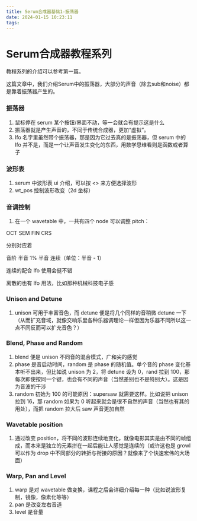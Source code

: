 ```yaml
---
title: Serum合成器基础1-振荡器
date: 2024-01-15 10:23:11
tags:
---
```


# Serum合成器教程系列

教程系列的介绍可以参考第一篇。

这篇文章中，我们介绍Serum中的振荡器，大部分的声音（除去sub和noise）都是靠着振荡器产生的。

### 振荡器

1. 鼠标停在 serum 某个按钮/界面不动，等一会就会有提示这是什么
2. 振荡器就是产生声音的，不同于传统合成器，更加“虚拟”。
3. lfo 名字里虽然带个振荡器，那是因为它过去真的是振荡器，但 serum 中的 lfo 并不是，而是一个让声音发生变化的东西，用数学思维看则是函数或者算子

### 波形表

1. serum 中波形表 ui 介绍，可以按 <> 来方便选择波形
2. wt_pos 控制波形改变（2d 坐标）

### 音调控制

1. 在一个 wavetable 中，一共有四个 node 可以调整 pitch：

OCT SEM FIN CRS

分别对应着

音阶 半音 1% 半音 连续（单位：半音 - 1）

连续的配合 lfo 使用会挺不错

离散的也有 lfo 用法，比如那种机械科技电子感

### Unison and Detune

1. unison 可用于丰富音色，而 detune 便是将几个同样的音稍微 detune 一下（从而扩充音域，就像交响乐里各种乐器调理论一样但因为乐器不同所以这一点不同反而可以扩充音色？）

### Blend, Phase and Random

1. blend 便是 unison 不同音的混合模式，广和尖的感觉
2. phase 是音启动时间，random 是 phase 的随机值。单个音的 phase 变化基本听不出来，但比如说 unison 为 2，将 detune 设为 0，rand 拉到 100，那每次即使按同一个键，也会有不同的声音（当然差别也不是特别大）。这是因为音波的干涉
3. random 初始为 100 的可能原因：supersaw 就需要这样。比如说把 unison 拉到 16，那 random 如果为 0 听起来就会是很不自然的声音（当然也有其的用处），而把 random 拉大后 saw 声音更加自然

### Wavetable position

1. 通过改变 position，将不同的波形连续地变化，就像电影其实是由不同的帧组成，而本来是独立的元素拼在一起后能让人感觉是连续的（或许这也是 growl 可以作为 drop 中不同部分的转折与衔接的原因？就像来了个快速宏伟的大场面）

### Warp, Pan and Level

1. warp 是对 wavetable 做变换，课程之后会详细介绍每一种（比如说波形复制，镜像，像素化等等）
2. pan 是改变左右音道
3. level 是音量
